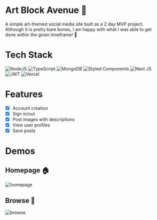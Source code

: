 # Art Block Avenue 🎨

A simple art-themed social media site built as a 2 day MVP project. Although it is pretty bare bones, I am happy with what I was able to get done within the given timeframe! 🎉

# Tech Stack

![NodeJS](https://img.shields.io/badge/node.js-6DA55F?style=for-the-badge&logo=node.js&logoColor=white)
![TypeScript](https://img.shields.io/badge/typescript-%23007ACC.svg?style=for-the-badge&logo=typescript&logoColor=white)
![MongoDB](https://img.shields.io/badge/MongoDB-%234ea94b.svg?style=for-the-badge&logo=mongodb&logoColor=white)
![Styled Components](https://img.shields.io/badge/styled--components-DB7093?style=for-the-badge&logo=styled-components&logoColor=white)
![Next JS](https://img.shields.io/badge/Next-black?style=for-the-badge&logo=next.js&logoColor=white)
![JWT](https://img.shields.io/badge/JWT-black?style=for-the-badge&logo=JSON%20web%20tokens)
![Vercel](https://img.shields.io/badge/vercel-%23000000.svg?style=for-the-badge&logo=vercel&logoColor=white)

# Features
- [x] Account creation
- [x] Sign in/out
- [x] Post images with descriptions
- [x] View user profiles
- [x] Save posts

# Demos
## Homepage 🏠
![homepage](http://g.recordit.co/almvs2GuP9.gif)
## Browse 🔎
![browse](http://g.recordit.co/jWiYx2dfLP.gif)
